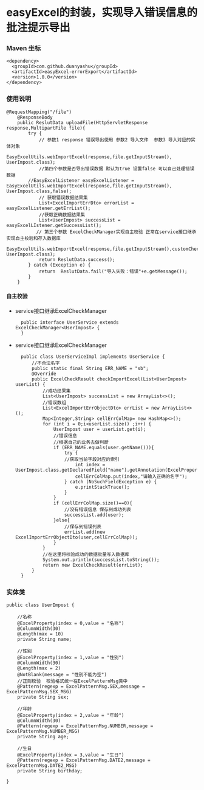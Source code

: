# easyExcel的封装，实现导入错误信息的批注提示导出
### Maven 坐标
    <dependency>
      <groupId>com.github.duanyashu</groupId>
      <artifactId>easyExcel-errorExport</artifactId>
      <version>1.0.0</version>
    </dependency>
### 使用说明
    @RequestMapping("/file")
        @ResponseBody
        public ReslutData uploadFile(HttpServletResponse response,MultipartFile file){
            try {
                // 参数1 response 错误导出使用 参数2 导入文件  参数3 导入对应的实体对象
                EasyExcelUtils.webImportExcel(response,file.getInputStream(), UserImpost.class);
                //第四个参数是否导出错误数据 默认为true 设置false 可以自己处理错误数据
            //EasyExcelListener easyExcelListener = EasyExcelUtils.webImportExcel(response,file.getInputStream(), UserImpost.class,false);
                // 获取错误数据结果集
                List<ExcelImportErrDto> errorList = easyExcelListener.getErrList();
                //获取正确数据结果集
                List<UserImpost> successList = easyExcelLIstener.getSuccessList();
               // 第三个参数 ExcelCheckManager实现自主校验 正常在service接口继承 实现自主校验和存入数据库
                EasyExcelUtils.webImportExcel(response,file.getInputStream(),customCheckService, UserImpost.class);
                return ReslutData.success();
            } catch (Exception e) {
                return  ReslutData.fail("导入失败：错误"+e.getMessage());
            }
        }
    
#### 自主校验
- service接口继承ExcelCheckManager
    
        public interface UserService extends ExcelCheckManager<UserImpost> {
        }
- service接口继承ExcelCheckManager   

        public class UserServiceImpl implements UserService {    
            //不合法名字
            public static final String ERR_NAME = "sb";
            @Override
            public ExcelCheckResult checkImportExcel(List<UserImpost> userList) {
                //成功结果集
                List<UserImpost> successList = new ArrayList<>();
                //错误数组
                List<ExcelImportErrObjectDto> errList = new ArrayList<>();
                Map<Integer,String> cellErrColMap= new HashMap<>();
                for (int i = 0;i<userList.size() ;i++) {
                    UserImpost user = userList.get(i);
                    //错误信息
                    //根据自己的业务去做判断
                    if (ERR_NAME.equals(user.getName())){
                        try {
                        //获取当前字段对应的索引
                            int index = UserImpost.class.getDeclaredField("name").getAnnotation(ExcelProperty.class).index();
                            cellErrColMap.put(index,"请输入正确的名字");
                        } catch (NoSuchFieldException e) {
                            e.printStackTrace();
                        }
                    }
                    if (cellErrColMap.size()==0){
                        //没有错误信息 保存到成功列表
                        successList.add(user);
                    }else{
                        //保存到错误列表
                        errList.add(new ExcelImportErrObjectDto(user,cellErrColMap));
                    }
                }
                //在这里将校验成功的数据批量写入数据库
                System.out.println(successList.toString());
                return new ExcelCheckResult(errList);
            }
        }
### 实体类

    public class UserImpost {
    
        //名称
        @ExcelProperty(index = 0,value = "名称")
        @ColumnWidth(30)
        @Length(max = 10)
        private String name;
    
        //性别
        @ExcelProperty(index = 1,value = "性别")
        @ColumnWidth(30)
        @Length(max = 2)
        @NotBlank(message = "性别不能为空")
        //正则校验  校验格式统一在ExcelPatternMsg类中
        @Pattern(regexp = ExcelPatternMsg.SEX,message = ExcelPatternMsg.SEX_MSG)
        private String sex;
    
        //年龄
        @ExcelProperty(index = 2,value = "年龄")
        @ColumnWidth(30)
        @Pattern(regexp = ExcelPatternMsg.NUMBER,message = ExcelPatternMsg.NUMBER_MSG)
        private String age;
      
        //生日
        @ExcelProperty(index = 3,value = "生日")
        @Pattern(regexp = ExcelPatternMsg.DATE2,message = ExcelPatternMsg.DATE2_MSG)
        private String birthday;
    
    }
   
